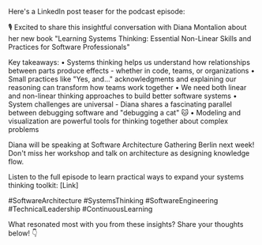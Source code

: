 Here's a LinkedIn post teaser for the podcast episode:

🎙️ Excited to share this insightful conversation with Diana Montalion about her new book "Learning Systems Thinking: Essential Non-Linear Skills and Practices for Software Professionals" 

Key takeaways:
• Systems thinking helps us understand how relationships between parts produce effects - whether in code, teams, or organizations
• Small practices like "Yes, and..." acknowledgments and explaining our reasoning can transform how teams work together
• We need both linear and non-linear thinking approaches to build better software systems
• System challenges are universal - Diana shares a fascinating parallel between debugging software and "debugging a cat" 🐱
• Modeling and visualization are powerful tools for thinking together about complex problems

Diana will be speaking at Software Architecture Gathering Berlin next week! Don't miss her workshop and talk on architecture as designing knowledge flow.

Listen to the full episode to learn practical ways to expand your systems thinking toolkit: [Link]

#SoftwareArchitecture #SystemsThinking #SoftwareEngineering #TechnicalLeadership #ContinuousLearning

What resonated most with you from these insights? Share your thoughts below! 👇